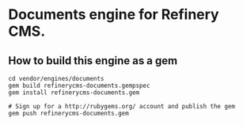 # Documents engine for Refinery CMS.

## How to build this engine as a gem

    cd vendor/engines/documents
    gem build refinerycms-documents.gempspec
    gem install refinerycms-documents.gem
    
    # Sign up for a http://rubygems.org/ account and publish the gem
    gem push refinerycms-documents.gem